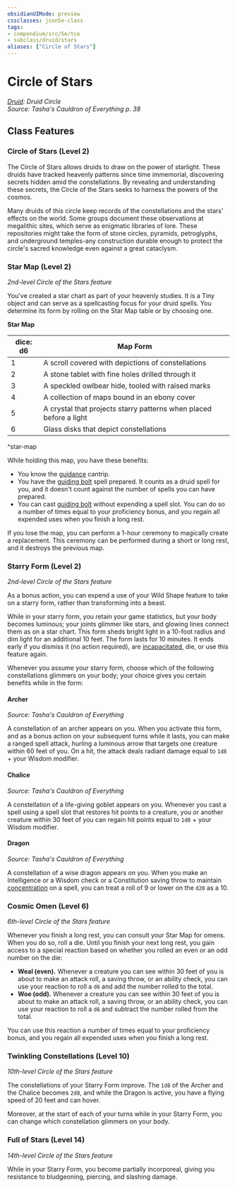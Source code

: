 ```yaml
---
obsidianUIMode: preview
cssclasses: json5e-class
tags:
- compendium/src/5e/tce
- subclass/druid/stars
aliases: ["Circle of Stars"]
---
```

# Circle of Stars
*[Druid](2-Mechanics/CLI/classes/druid.md): Druid Circle*  
*Source: Tasha's Cauldron of Everything p. 38*  


## Class Features

### Circle of Stars (Level 2)

The Circle of Stars allows druids to draw on the power of starlight. These druids have tracked heavenly patterns since time immemorial, discovering secrets hidden amid the constellations. By revealing and understanding these secrets, the Circle of the Stars seeks to harness the powers of the cosmos.

Many druids of this circle keep records of the constellations and the stars' effects on the world. Some groups document these observations at megalithic sites, which serve as enigmatic libraries of lore. These repositories might take the form of stone circles, pyramids, petroglyphs, and underground temples-any construction durable enough to protect the circle's sacred knowledge even against a great cataclysm.

### Star Map (Level 2)

*2nd-level Circle of the Stars feature*

You've created a star chart as part of your heavenly studies. It is a Tiny object and can serve as a spellcasting focus for your druid spells. You determine its form by rolling on the Star Map table or by choosing one.

**Star Map**

| dice: d6 | Map Form |
|----------|----------|
| 1 | A scroll covered with depictions of constellations |
| 2 | A stone tablet with fine holes drilled through it |
| 3 | A speckled owlbear hide, tooled with raised marks |
| 4 | A collection of maps bound in an ebony cover |
| 5 | A crystal that projects starry patterns when placed before a light |
| 6 | Glass disks that depict constellations |
^star-map

While holding this map, you have these benefits:

- You know the [guidance](/2-Mechanics/CLI/spells/guidance.md) cantrip.  
- You have the [guiding bolt](/2-Mechanics/CLI/spells/guiding-bolt.md) spell prepared. It counts as a druid spell for you, and it doesn't count against the number of spells you can have prepared.  
- You can cast [guiding bolt](/2-Mechanics/CLI/spells/guiding-bolt.md) without expending a spell slot. You can do so a number of times equal to your proficiency bonus, and you regain all expended uses when you finish a long rest.  

If you lose the map, you can perform a 1-hour ceremony to magically create a replacement. This ceremony can be performed during a short or long rest, and it destroys the previous map.

### Starry Form (Level 2)

*2nd-level Circle of the Stars feature*

As a bonus action, you can expend a use of your Wild Shape feature to take on a starry form, rather than transforming into a beast.

While in your starry form, you retain your game statistics, but your body becomes luminous; your joints glimmer like stars, and glowing lines connect them as on a star chart. This form sheds bright light in a 10-foot radius and dim light for an additional 10 feet. The form lasts for 10 minutes. It ends early if you dismiss it (no action required), are [incapacitated](/2-Mechanics/CLI/rules/conditions.md#incapacitated), die, or use this feature again.

Whenever you assume your starry form, choose which of the following constellations glimmers on your body; your choice gives you certain benefits while in the form:

#### Archer
_Source: Tasha's Cauldron of Everything_

A constellation of an archer appears on you. When you activate this form, and as a bonus action on your subsequent turns while it lasts, you can make a ranged spell attack, hurling a luminous arrow that targets one creature within 60 feet of you. On a hit, the attack deals radiant damage equal to `1d8` + your Wisdom modifier.

#### Chalice
_Source: Tasha's Cauldron of Everything_

A constellation of a life-giving goblet appears on you. Whenever you cast a spell using a spell slot that restores hit points to a creature, you or another creature within 30 feet of you can regain hit points equal to `1d8` + your Wisdom modifier.

#### Dragon
_Source: Tasha's Cauldron of Everything_

A constellation of a wise dragon appears on you. When you make an Intelligence or a Wisdom check or a Constitution saving throw to maintain [concentration](/2-Mechanics/CLI/rules/conditions.md#concentration) on a spell, you can treat a roll of 9 or lower on the `d20` as a 10.

### Cosmic Omen (Level 6)

*6th-level Circle of the Stars feature*

Whenever you finish a long rest, you can consult your Star Map for omens. When you do so, roll a die. Until you finish your next long rest, you gain access to a special reaction based on whether you rolled an even or an odd number on the die:

- **Weal (even).** Whenever a creature you can see within 30 feet of you is about to make an attack roll, a saving throw, or an ability check, you can use your reaction to roll a `d6` and add the number rolled to the total.  
- **Woe (odd).** Whenever a creature you can see within 30 feet of you is about to make an attack roll, a saving throw, or an ability check, you can use your reaction to roll a `d6` and subtract the number rolled from the total.  

You can use this reaction a number of times equal to your proficiency bonus, and you regain all expended uses when you finish a long rest.

### Twinkling Constellations (Level 10)

*10th-level Circle of the Stars feature*

The constellations of your Starry Form improve. The `1d8` of the Archer and the Chalice becomes `2d8`, and while the Dragon is active, you have a flying speed of 20 feet and can hover.

Moreover, at the start of each of your turns while in your Starry Form, you can change which constellation glimmers on your body.

### Full of Stars (Level 14)

*14th-level Circle of the Stars feature*

While in your Starry Form, you become partially incorporeal, giving you resistance to bludgeoning, piercing, and slashing damage.